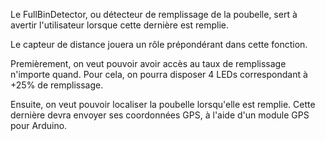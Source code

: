 Le FullBinDetector, ou détecteur de remplissage de la poubelle, sert à avertir l'utilisateur lorsque cette dernière est remplie.

Le capteur de distance jouera un rôle prépondérant dans cette fonction.

Premièrement, on veut pouvoir avoir accès au taux de remplissage n'importe quand. Pour cela, on pourra disposer 4 LEDs correspondant à +25% de remplissage.

Ensuite, on veut pouvoir localiser la poubelle lorsqu'elle est remplie. Cette dernière devra envoyer ses coordonnées GPS, à l'aide d'un module GPS pour Arduino.
